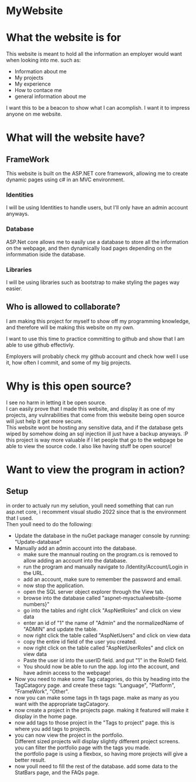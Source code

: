 # MyWebsite

<h1>What the website is for</h1>
This website is meant to hold all the information an employer would want when looking into me.
such as:
<ul>
  <li>Information about me</li>
  <li>My projects</li>
  <li>My experience</li>
  <li>How to contace me</li>
  <li>general information about me</li>
</ul>

I want this to be a beacon to show what I can acomplish. I want it to impress anyone on me website.

<h1>What will the website have?</h1>

<h2>FrameWork</h2>
This website is built on the ASP.NET core framework, allowing me to create dynamic pages using c# in an MVC environment.

<h3>Identities</h3>
I will be using Identities to handle users, but I'll only have an admin account anyways.

<h3>Database</h3>
ASP.Net core allows me to easily use a database to store all the information on the webpage, and then dynamically load pages depending on the informmation iside the database.

<h3>Libraries</h3>
I will be using libraries such as bootstrap to make styling the pages way easier. 

<h2>Who is allowed to collaborate?</h2>
I am making this project for myself to show off my programming knowledge, and therefore will be making this website on my own.

I want to use this time to practice committing to github and show that I am able to use github effectivly.

Employers will probably check my github account and check how well I use it, how often I commit, and some of my big projects.

<h1>Why is this open source?</h1>

<p>
  I see no harm in letting it be open source.<br/>
  I can easily prove that I made this website, and display it as one of my projects, any vulnrabilities that come from this website being open source will just help it get more secure.<br/>
  This website wont be hosting any sensitive data, and if the database gets wiped by somehow doing an sql injection ill just have a backup anyways. :P <br/>
  this project is way more valuable if I let people that go to the webpage be able to view the source code. I also like having stuff be open source!
</p>


<h1>
  Want to view the program in action?
</h1>
<h2>Setup</h2>
<p>
  in order to actualy run my selution, youll need something that can run asp.net core, i recomment visual studio 2022 since that is the environment that I used.<br/>
  Then youll need to do the following:
  <ul>
    <li>
      Update the database in the nuGet package manager console by running: "Update-database"
    </li>
    <li>
      Manually add an admin account into the database.
      <ul>
        <li>
          make sure the mannual routing on the program.cs is removed to allow adding an account into the database.
        </li>
        <li>
          run the program and manually navigate to /Identity/Account/Login in the URL.
        </li>
         <li> 
           add an account, make sure to remember the password and email.
        </li>
         <li>
           now stop the application.
        </li>
         <li>
           open the SQL server object explorer through the View tab.
        </li>
        <li>
          browse into the database called "aspnet-myactualwebsite-{some numbers}"
        </li>
        <li>
          go into the tables and right click "AspNetRoles" and click on view data
        </li>
        <li> 
          enter an id of "1" the name of "Admin" and the normalizedName of "ADMIN" and update the table.
        </li>
        <li> 
          now right click the table called "AspNetUsers"  and click on view data
        </li>
        <li>
          copy the entire id field of the user you created.
        </li>
        <li> 
          now right click on the table called "AspNetUserRoles" and click on view data
        </li>
        <li>
          Paste the user id into the userID field. and put "1" in the RoleID field.
        </li>
        <li>
          You should now be able to run the app. log into the account, and have admin access to the webpage!
        </li>
      </ul>
    </li>
    <li>
      Now you need to make some Tag catagories, do this by heading into the TagCatagory page. and create these tags: "Language", "Platform", "FrameWork", "Other".
    </li>
    <li>
      now you can make some tags in th tags page. make as many as you want with the appropriate tagCatagory.
    </li>
    <li> 
      now create a project in the projects page. making it featured will make it display in the home page.
    </li>
    <li> 
      now add tags to those project in the "Tags to project" page. this is where you add tags to projects.
    </li>
    <li> 
      you can now view the project in the portfolio.<br/>
      Different sized projects will display slightly different project screens.<br/>
      you can filter the portfolio page with the tags you made. <br/>
      the portfolio page is using a flexbox, so having more projects will give a better result.
    </li>
    <li>
      now youll need to fill the rest of the database. 
      add some data to the StatBars page, and the FAQs page.
    </li>
  </ul>
</p>
